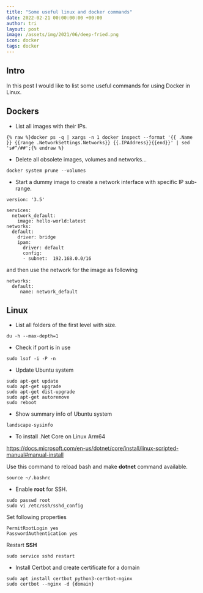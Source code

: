 ```yaml
---
title: "Some useful linux and docker commands"
date: 2022-02-21 00:00:00:00 +00:00
author: tri
layout: post
image: /assets/img/2021/06/deep-fried.png
icon: docker
tags: docker
---
```


## Intro
In this post I would like to list some useful commands for using Docker in Linux.

## Dockers

- List all images with their IPs.

```terminal
{% raw %}docker ps -q | xargs -n 1 docker inspect --format '{{ .Name }} {{range .NetworkSettings.Networks}} {{.IPAddress}}{{end}}' | sed 's#^/##';{% endraw %}
```

- Delete all obsolete images, volumes and networks...

```terminal
docker system prune --volumes
```

- Start a dummy image to create a network interface with specific IP sub-range.

```terminal
version: '3.5'

services:
  network_default:
    image: hello-world:latest
networks:
  default:
    driver: bridge
    ipam:
      driver: default
      config:
      - subnet:  192.168.0.0/16
```

and then use the network for the image as following

```terminal
networks:
  default:
     name: network_default
```

## Linux

- List all folders of the first level with size.

```terminal
du -h --max-depth=1
```

- Check if port is in use

```terminal
sudo lsof -i -P -n
```

- Update Ubuntu system

```terminal
sudo apt-get update      
sudo apt-get upgrade      
sudo apt-get dist-upgrade  
sudo apt-get autoremove
sudo reboot
```

- Show summary info of Ubuntu system

```terminal
landscape-sysinfo
```

- To install .Net Core on Linux Arm64

https://docs.microsoft.com/en-us/dotnet/core/install/linux-scripted-manual#manual-install

Use this command to reload bash and make **dotnet** command available.

```terminal
source ~/.bashrc
```

- Enable **root** for SSH.

```terminal
sudo passwd root
sudo vi /etc/ssh/sshd_config
```

Set following properties

```terminal
PermitRootLogin yes
PasswordAuthentication yes
```

Restart **SSH**

```terminal
sudo service sshd restart
```

- Install Certbot and create certificate for a domain

```terminal
sudo apt install certbot python3-certbot-nginx
sudo certbot --nginx -d {domain}
```